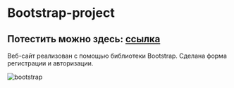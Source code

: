 # Bootstrap-project
## Потестить можно здесь: [ссылка](https://gazizaa.github.io/bootstrap-project/)

Веб-сайт реализован с помощью библиотеки Bootstrap. Сделана форма регистрации и авторизации.

![bootstrap](https://user-images.githubusercontent.com/82547298/123136630-95388d80-d46c-11eb-915a-08090854c3ff.png)

